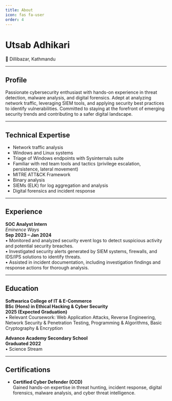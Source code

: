 ```yaml
---
title: About
icon: fas fa-user
order: 4
---
```


# Utsab Adhikari

📍 Dillibazar, Kathmandu  

---

## Profile

Passionate cybersecurity enthusiast with hands-on experience in threat detection, malware analysis, and digital forensics. Adept at analyzing network traffic, leveraging SIEM tools, and applying security best practices to identify vulnerabilities. Committed to staying at the forefront of emerging security trends and contributing to a safer digital landscape.

---

## Technical Expertise

- Network traffic analysis
- Windows and Linux systems
- Triage of Windows endpoints with Sysinternals suite
- Familiar with red team tools and tactics (privilege escalation, persistence, lateral movement)
- MITRE ATT&CK Framework
- Binary analysis
- SIEMs (ELK) for log aggregation and analysis
- Digital forensics and incident response

---

## Experience

**SOC Analyst Intern**  
_Eminence Ways_  
**Sep 2023 – Jan 2024**  
• Monitored and analyzed security event logs to detect suspicious activity and potential security breaches.  
• Investigated security alerts generated by SIEM systems, firewalls, and IDS/IPS solutions to identify threats.  
• Assisted in incident documentation, including investigation findings and response actions for thorough analysis.  

---

## Education

**Softwarica College of IT & E-Commerce**  
**BSc (Hons) in Ethical Hacking & Cyber Security**  
**2025 (Expected Graduation)**  
• Relevant Coursework: Web Application Attacks, Reverse Engineering, Network Security & Penetration Testing, Programming & Algorithms, Basic Cryptography & Encryption  

**Advance Academy Secondary School**  
**Graduated 2022**  
• Science Stream

---

## Certifications

- **Certified Cyber Defender (CCD)**  
  Gained hands-on expertise in threat hunting, incident response, digital forensics, malware analysis, and cyber threat intelligence.
